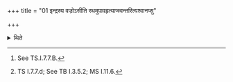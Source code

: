 +++
title = "01 इन्द्रस्य वज्रोऽसीति रथमुपावहृत्याप्स्वन्तरित्यश्वानप्सु"

+++

<details><summary>थिते</summary>

1. then having brought down the chariot with indrasya vajrosi...[^2] the Adhvaryu bathes the horses in water with apsvantaḥ...[^3]   

[^2]: See TS.I.7.7.B.  

[^3]: TS I.7.7.d; See TB I.3.5.2; MS I.11.6.  
</details>
